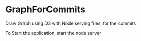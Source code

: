 # GraphForCommits
Draw Graph using D3 with Node serving files, for the commits

To Start the application, start the node server
```node server.js
```


